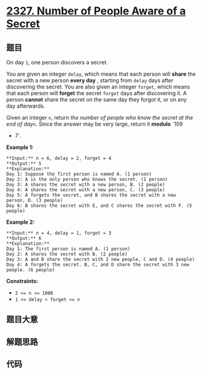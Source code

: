 # [2327. Number of People Aware of a Secret](https://leetcode.com/problems/number-of-people-aware-of-a-secret)

## 题目

On day `1`, one person discovers a secret.

You are given an integer `delay`, which means that each person will **share**
the secret with a new person **every day** , starting from `delay` days after
discovering the secret. You are also given an integer `forget`, which means
that each person will **forget** the secret `forget` days after discovering
it. A person **cannot** share the secret on the same day they forgot it, or on
any day afterwards.

Given an integer `n`, return _the number of people who know the secret at the
end of day_`n`. Since the answer may be very large, return it **modulo** `109
+ 7`.



**Example 1:**

    
    
    **Input:** n = 6, delay = 2, forget = 4
    **Output:** 5
    **Explanation:**
    Day 1: Suppose the first person is named A. (1 person)
    Day 2: A is the only person who knows the secret. (1 person)
    Day 3: A shares the secret with a new person, B. (2 people)
    Day 4: A shares the secret with a new person, C. (3 people)
    Day 5: A forgets the secret, and B shares the secret with a new person, D. (3 people)
    Day 6: B shares the secret with E, and C shares the secret with F. (5 people)
    

**Example 2:**

    
    
    **Input:** n = 4, delay = 1, forget = 3
    **Output:** 6
    **Explanation:**
    Day 1: The first person is named A. (1 person)
    Day 2: A shares the secret with B. (2 people)
    Day 3: A and B share the secret with 2 new people, C and D. (4 people)
    Day 4: A forgets the secret. B, C, and D share the secret with 3 new people. (6 people)
    



**Constraints:**

  * `2 <= n <= 1000`
  * `1 <= delay < forget <= n`


## 题目大意

## 解题思路

## 代码

```javascript

```
